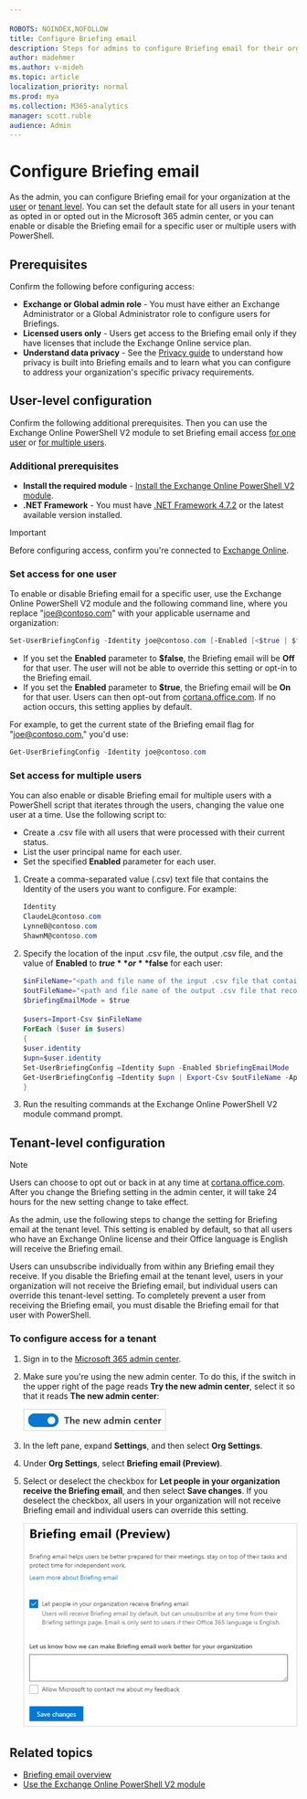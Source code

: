 ```yaml
---

ROBOTS: NOINDEX,NOFOLLOW
title: Configure Briefing email
description: Steps for admins to configure Briefing email for their organization
author: madehmer
ms.author: v-mideh
ms.topic: article
localization_priority: normal 
ms.prod: mya
ms.collection: M365-analytics
manager: scott.ruble
audience: Admin
---
```


# Configure Briefing email

As the admin, you can configure Briefing email for your organization at the [user](#user-level-configuration) or [tenant level](#tenant-level-configuration). You can set the default state for all users in your tenant as opted in or opted out in the Microsoft 365 admin center, or you can enable or disable the Briefing email for a specific user or multiple users with PowerShell.

## Prerequisites

Confirm the following before configuring access:

* **Exchange or Global admin role** - You must have either an Exchange Administrator or a Global Administrator role to configure users for Briefings.
* **Licensed users only** - Users get access to the Briefing email only if they have licenses that include the Exchange Online service plan.
* **Understand data privacy** - See the [Privacy guide](be-privacy.md) to understand how privacy is built into Briefing emails and to learn what you can configure to address your organization's specific privacy requirements.

## User-level configuration

Confirm the following additional prerequisites. Then you can use the Exchange Online PowerShell V2 module to set Briefing email access [for one user](#set-access-for-one-user) or [for multiple users](#set-access-for-multiple-users).

### Additional prerequisites

* **Install the required module** - [Install the Exchange Online PowerShell V2 module](https://docs.microsoft.com/powershell/exchange/exchange-online/exchange-online-powershell-v2/exchange-online-powershell-v2#install-and-maintain-the-exchange-online-powershell-v2-module).
* **.NET Framework** - You must have [.NET Framework 4.7.2](https://dotnet.microsoft.com/download/dotnet-framework) or the latest available version installed.

> [!Important]
> Before configuring access, confirm you're connected to [Exchange Online](https://docs.microsoft.com/powershell/exchange/exchange-online/exchange-online-powershell-v2/exchange-online-powershell-v2?view=exchange-ps#connect-to-exchange-online-using-the-exo-v2-module).

### Set access for one user

To enable or disable Briefing email for a specific user, use the Exchange Online PowerShell V2 module and the following command line, where you replace "joe@contoso.com" with your applicable username and organization:

```powershell
Set-UserBriefingConfig -Identity joe@contoso.com [-Enabled [<$true | $false>]
```

- If you set the **Enabled** parameter to **$false**, the Briefing email will be **Off** for that user. The user will not be able to override this setting or opt-in to the Briefing email.
- If you set the **Enabled** parameter to **$true**, the Briefing email will be **On** for that user. Users can then opt-out from [cortana.office.com](https://cortana.office.com). If no action occurs, this setting applies by default.

For example, to get the current state of the Briefing email flag for "joe@contoso.com," you'd use:

```powershell
Get-UserBriefingConfig -Identity joe@contoso.com
```

### Set access for multiple users

You can also enable or disable Briefing email for multiple users with a PowerShell script that iterates through the users, changing the value one user at a time. Use the following script to:

* Create a .csv file with all users that were processed with their current status.
* List the user principal name for each user.
* Set the specified **Enabled** parameter for each user.

1. Create a comma-separated value (.csv) text file that contains the Identity of the users you want to configure. For example:

   ```powershell
   Identity
   ClaudeL@contoso.com
   LynneB@contoso.com
   ShawnM@contoso.com
   ```

2. Specify the location of the input .csv file, the output .csv file, and the value of **Enabled** to **$true** or **$false** for each user:

   ```powershell
   $inFileName="<path and file name of the input .csv file that contains the users, example: C:\admin\Users2Opt-in.csv>"
   $outFileName="<path and file name of the output .csv file that records the results, example: C:\admin\Users2Opt-in-Done.csv>"
   $briefingEmailMode = $true

   $users=Import-Csv $inFileName
   ForEach ($user in $users)
   {
   $user.identity
   $upn=$user.identity
   Set-UserBriefingConfig –Identity $upn -Enabled $briefingEmailMode
   Get-UserBriefingConfig –Identity $upn | Export-Csv $outFileName -Append
   }
   ```

3. Run the resulting commands at the Exchange Online PowerShell V2 module command prompt.

## Tenant-level configuration

> [!Note]
> Users can choose to opt out or back in at any time at [cortana.office.com](https://cortana.office.com). After you change the Briefing setting in the admin center, it will take 24 hours for the new setting change to take effect.

As the admin, use the following steps to change the setting for Briefing email at the tenant level. This setting is enabled by default, so that all users who have an Exchange Online license and their Office language is English will receive the Briefing email.

Users can unsubscribe individually from within any Briefing email they receive. If you disable the Briefing email at the tenant level, users in your organization will not receive the Briefing email, but individual users can override this tenant-level setting. To completely prevent a user from receiving the Briefing email, you must disable the Briefing email for that user with PowerShell.

### To configure access for a tenant

1. Sign in to the [Microsoft 365 admin center](https://admin.microsoft.com/Adminportal).
2. Make sure you're using the new admin center. To do this, if the switch in the upper right of the page reads **Try the new admin center**, select it so that it reads **The new admin center**:

    ![New admin center](./images/the-new-admin-center.png)

3. In the left pane, expand **Settings**, and then select **Org Settings**.
4. Under **Org Settings**, select **Briefing email (Preview)**.
5. Select or deselect the checkbox for **Let people in your organization receive the Briefing email**, and then select **Save changes**. If you deselect the checkbox, all users in your organization will not receive Briefing email and individual users can override this setting.

   ![Briefing email access](./images/be-admin.png)

<!--
### To configure access in PowerShell

You can enable or disable the Briefing email for all users in your organization at the tenant level. Use the following Exchange Online PowerShell cmdlets to set the tenant default:

  ```powershell
  Set-OrganizationIntelligenceConfig [-BriefingEmailDefault [<"Opt-in" | "Opt-out">]
  ```

   * If you set **BriefingEmailDefault** parameter to **Opt-out**, the Briefing email will be Off by default for your organization. Users can then opt-in at [cortana.office.com](https://cortana.office.com).
   * If you set **BriefingEmailDefault** parameter to **Opt-in**, the Briefing email will be On by default for your organization. Users can then opt-out at [cortana.office.com](https://cortana.office.com). If no action is taken, this setting applies by default.

To get the current state of the Briefing email setting, use:

```powershell
Get-OrganizationIntelligenceConfig
```
-->
## Related topics

* [Briefing email overview](be-overview.md)
* [Use the Exchange Online PowerShell V2 module](https://docs.microsoft.com/powershell/exchange/exchange-online/exchange-online-powershell-v2/exchange-online-powershell-v2)
